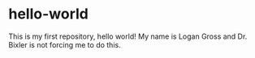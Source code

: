 # hello-world
This is my first repository, hello world!
My name is Logan Gross and Dr. Bixler is not forcing me to do this.
